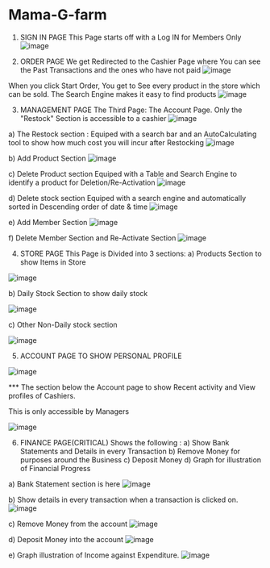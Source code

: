 # Mama-G-farm
1. SIGN IN PAGE
This Page starts off with a Log IN for Members Only
![image](https://github.com/GALGALLOR/Mama-G-farm/assets/69774313/c75fb12a-ca8d-4849-87ad-75b087cf08de)




2. ORDER PAGE
We get Redirected to the Cashier Page where You can see the Past Transactions and the ones who have not paid
![image](https://github.com/GALGALLOR/Mama-G-farm/assets/69774313/08bb1609-208a-4b6a-a7f3-03529f0e0d8b)

When you click Start Order, You get to See every product in the store which can be sold. 
The Search Engine makes it easy to find products
![image](https://github.com/GALGALLOR/Mama-G-farm/assets/69774313/b37177ac-f4ca-4703-a21a-cc4e8d54c631)




3. MANAGEMENT PAGE
The Third Page: The Account Page. Only the "Restock" Section is accessible to a cashier
![image](https://github.com/GALGALLOR/Mama-G-farm/assets/69774313/645223e4-24df-48de-88cb-6a1fb100c1d2)

a) The Restock section : Equiped with a search bar and an AutoCalculating tool to show how much cost you will incur after Restocking
![image](https://github.com/GALGALLOR/Mama-G-farm/assets/69774313/bf1866f2-ccd8-4de2-ac63-b5270d221a6d)

b) Add Product Section
![image](https://github.com/GALGALLOR/Mama-G-farm/assets/69774313/8d1b0add-78ec-43f1-bbe0-05ce3dd25a3f)

c) Delete Product section Equiped with a Table and Search Engine to identify a product for Deletion/Re-Activation
![image](https://github.com/GALGALLOR/Mama-G-farm/assets/69774313/03237459-5721-45d2-9add-5b67244dcb79)

d) Delete stock section Equiped with a search engine and automatically sorted in Descending order of date & time
![image](https://github.com/GALGALLOR/Mama-G-farm/assets/69774313/99d3acfa-960a-4145-8229-ee0d36e3e6f1)

e) Add Member Section
![image](https://github.com/GALGALLOR/Mama-G-farm/assets/69774313/db7d446e-b3dd-48bc-9faf-033801a81ea4)

f) Delete Member Section and Re-Activate Section
![image](https://github.com/GALGALLOR/Mama-G-farm/assets/69774313/1c9d9de1-a954-45b6-84ce-44cb7b4188be)




4. STORE PAGE
This Page is Divided into 3 sections:
a) Products Section to show Items in Store

![image](https://github.com/GALGALLOR/Mama-G-farm/assets/69774313/bbd27f3b-f7cf-45d0-8c9a-3a5525b579a7)

b) Daily Stock Section to show daily stock


![image](https://github.com/GALGALLOR/Mama-G-farm/assets/69774313/5f791ce4-486c-4c7d-8d14-640a47cfb3a2)

c) Other Non-Daily stock section


![image](https://github.com/GALGALLOR/Mama-G-farm/assets/69774313/ac696754-da97-465a-afa4-38b027eb05b4)


5. ACCOUNT PAGE TO SHOW PERSONAL PROFILE


![image](https://github.com/GALGALLOR/Mama-G-farm/assets/69774313/424a53e9-abff-4419-84c7-efe64a8f6f12)

*** The section below the Account page to show Recent activity and View profiles of Cashiers.

This is only accessible by Managers


![image](https://github.com/GALGALLOR/Mama-G-farm/assets/69774313/89afaa85-b5fb-440f-939b-a3c6f7da1ed4)

6. FINANCE PAGE(CRITICAL)
  Shows the following :
  a) Show Bank Statements and Details in every Transaction
  b) Remove Money for purposes around the Business
  c) Deposit Money
  d) Graph for illustration of Financial Progress


a) Bank Statement section is here
![image](https://github.com/GALGALLOR/Mama-G-farm/assets/69774313/912dd0d7-4f70-4c0a-bee2-6b5544264712)

b) Show details in every transaction when a transaction is clicked on.
![image](https://github.com/GALGALLOR/Mama-G-farm/assets/69774313/2586f931-dfb8-41f5-b1ec-32ff984cae2c)

c) Remove Money from the account
![image](https://github.com/GALGALLOR/Mama-G-farm/assets/69774313/ec5361c8-8d38-4271-aee3-f5356b003734)

d) Deposit Money into the account 
![image](https://github.com/GALGALLOR/Mama-G-farm/assets/69774313/9b33593b-63c8-4e05-8bc3-c71859e43824)

e) Graph illustration of Income against Expenditure.
![image](https://github.com/GALGALLOR/Mama-G-farm/assets/69774313/9f2ccd37-f833-401c-808d-26da5d5c9da7)







